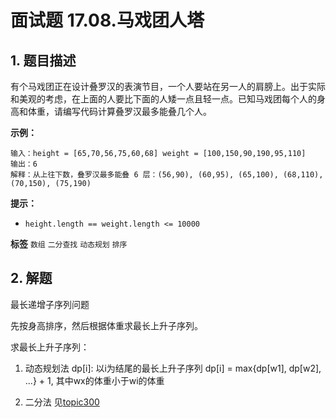 # 面试题 17.08.马戏团人塔

## 1. 题目描述

有个马戏团正在设计叠罗汉的表演节目，一个人要站在另一人的肩膀上。出于实际和美观的考虑，在上面的人要比下面的人矮一点且轻一点。已知马戏团每个人的身高和体重，请编写代码计算叠罗汉最多能叠几个人。

**示例：**

```
输入：height = [65,70,56,75,60,68] weight = [100,150,90,190,95,110]
输出：6
解释：从上往下数，叠罗汉最多能叠 6 层：(56,90), (60,95), (65,100), (68,110), (70,150), (75,190)
```
 **提示：**
-  `height.length == weight.length <= 10000`

**标签**
`数组` `二分查找` `动态规划` `排序`


## 2. 解题

最长递增子序列问题

先按身高排序，然后根据体重求最长上升子序列。

求最长上升子序列：
1. 动态规划法
dp[i]: 以i为结尾的最长上升子序列
dp[i] = max{dp[w1], dp[w2], ...} + 1, 其中wx的体重小于wi的体重

2. 二分法
见[topic300](../../topic/topic300/readme.md)
